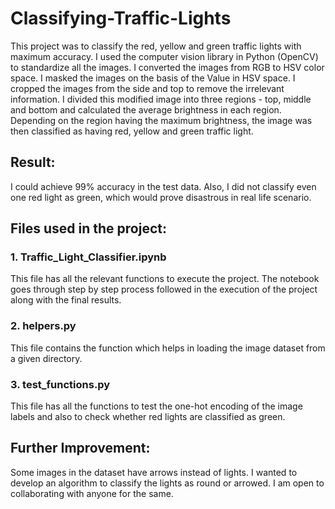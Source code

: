 # Classifying-Traffic-Lights

This project was to classify the red, yellow and green traffic lights with maximum accuracy. I used the computer vision
library in Python (OpenCV) to standardize all the images. I converted the images from RGB to HSV color space. I masked the images on
the basis of the Value in HSV space. I cropped the images from the side and top to remove the irrelevant information. I divided this 
modified image into three regions - top, middle and bottom and calculated the average brightness in each region. Depending on the region 
having the maximum brightness, the image was then classified as having red, yellow and green traffic light.

## **Result:** ##

I could achieve 99% accuracy in the test data. Also, I did not classify even one red light as green, which would prove disastrous in
real life scenario.

## Files used in the project:

### **1. Traffic_Light_Classifier.ipynb**

This file has all the relevant functions to execute the project. The notebook goes through step by step process followed in 
the execution of the project along with the final results.

### **2. helpers.py**

This file contains the function which helps in loading the image dataset from a given directory.

### **3. test_functions.py**

This file has all the functions to test the one-hot encoding of the image labels and also to check whether red lights are 
classified as green.

## Further Improvement:

Some images in the dataset have arrows instead of lights. I wanted to develop an algorithm to classify the lights as round or arrowed.
I am open to collaborating with anyone for the same.




